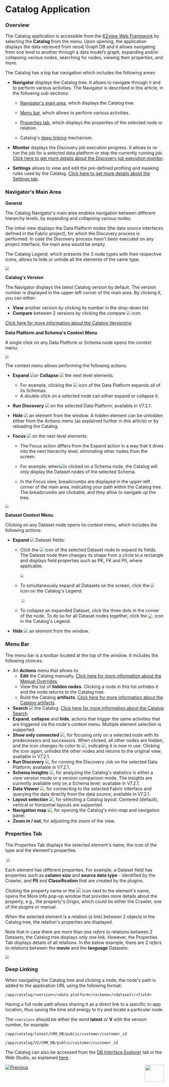 # Catalog Application

### Overview

The Catalog application is accessible from the [K2view Web Framework](/articles/30_web_framework/01_web_framework_overview.md) by selecting the **Catalog** from the menu. Upon opening, the application displays the data retrieved from *neo4j* Graph DB and it allows navigating from one level to another through a data model’s graph, expanding and/or collapsing various nodes, searching for nodes, viewing their properties, and more.

The Catalog has a top bar navigation which includes the following areas:

* **Navigator** displays the Catalog tree. It allows to navigate through it and to perform various activities. The Navigator is described in this article, in the following sub-sections:

  * [Navigator's main area](05_catalog_app.md#navigators-main-area), which displays the Catalog tree.

  * [Menu bar](05_catalog_app.md#menu-bar), which allows to perform various activities. 

  * [Properties tab](05_catalog_app.md#properties-tab), which displays the properties of the selected node or relation.

  * Catalog's [deep linking](05_catalog_app.md#deep-linking) mechanism.

* **Monitor** displays the Discovery job execution progress. It allows to re-run the job for a selected data platform or stop the currently running job. [Click here to get more details about the Discovery job execution monitor](12_discovery_monitor.md). 

* **Settings** allows to view and edit the pre-defined profiling and masking rules used by the Catalog. [Click here to get more details about the Settings tab](10_catalog_settings.md). 

### Navigator's Main Area

**General**

The Catalog Navigator's main area enables navigation between different hierarchy levels, by expanding and collapsing various nodes.

The initial view displays the Data Platform nodes (the data source interfaces defined in the Fabric project), for which the Discovery process is performed. In case the Discovery process hasn't been executed on any project interface, the main area would be empty. 

The Catalog Legend, which presents the 3 node types with their respective icons, allows to hide or unhide all the elements of the same type.

<img src="images/catalog_app.png" style="zoom:75%;" />

**Catalog's Version**

The Navigator displays the latest Catalog version by default. The version number is displayed in the upper-left corner of the main area. By clicking it, you can either: 

* **View** another version by clicking its number in the drop-down list.
* **Compare** between 2 versions by clicking the compare <img src="images/compare.png" style="zoom:75%;" /> icon.  

[Click here for more information about the Catalog Versioning](06_catalog_versioning.md).

**Data Platform and Schema's Context Menu**

A single click on any Data Platform or Schema node opens the context menu: 

<img src="images/dataplatform_collapsed_expanded.png" style="zoom: 67%;" />

The context menu allows performing the following actions:

* **Expand** <img src="images/expand.png" style="zoom:80%;" />or **Collapse** <img src="images/collapse.png" style="zoom:80%;" /> the next level elements. 
  * For example, clicking the <img src="images/expand.png" style="zoom:80%;" /> icon of the Data Platform expands all of its Schemas. 
  * A double-click on a selected node can either expand or collapse it.

* **Run Discovery** <img src="images/run_discovery.png" style="zoom:80%;" /> on the selected Data Platform; available in V7.2.1.

* **Hide** <img src="images/hide.png" style="zoom:80%;" /> an element from the window. A hidden element can be unhidden either from the Actions menu (as explained further in this article) or by reloading the Catalog.

* **Focus** <img src="images/focus.png" style="zoom:80%;" /> on the next level elements.
  * The Focus action differs from the Expand action in a way that it dives into the next hierarchy level, eliminating other nodes from the screen.
  * For example, when<img src="images/focus.png" style="zoom:80%;" />is clicked on a Schema node, the Catalog will only display the Dataset nodes of the selected Schema. 
  
  * In the Focus view, breadcrumbs are displayed in the upper-left corner of the main area, indicating your path within the Catalog tree. The breadcrumbs are clickable, and they allow to navigate up the tree.

<img src="images/breadcrumbs.png" style="zoom: 67%;" />

**Dataset Context Menu**

Clicking on any Dataset node opens its context menu, which includes the following actions:

* **Expand** <img src="images/expand.png" style="zoom:80%;" /> Dataset fields:

  * Click the <img src="images/expand.png" style="zoom:80%;" /> icon of the selected Dataset node to expand its fields. The Dataset node then changes its shape from a circle to a rectangle and displays field properties such as PK, FK and PII, where applicable.

    ​	<img src="images/dataset_collapsed_expanded.png" style="zoom: 67%;" />

  * To simultaneously expand all Datasets on the screen, click the <img src="images/expand-fields.png" style="zoom:75%;" /> icon on the Catalog's Legend:

    ​	<img src="images/legend.png" style="zoom: 67%;" />

  * To collapse an expanded Dataset, click the three dots in the corner of the node. To do so for all Dataset nodes together, click the <img src="images/eye.png" alt="." style="zoom:80%;" /> icon in the Catalog's Legend.

* **Hide** <img src="images/hide.png" style="zoom:80%;" /> an element from the window.

### Menu Bar

The menu bar is a toolbar located at the top of the window. It includes the following choices:

* An **Actions** menu that allows to:
  * **Edit** the Catalog manually. [Click here for more information about the Manual Overrides](07_manual_overrides.md).
  * View the list of **hidden nodes**. Clicking a node in this list unhides it and the node returns to the Catalog tree.
  * Build the Catalog **artifacts**. [Click here for more information about the Catalog artifacts](09_build_artifacts.md).
* **Search** <img src="images/search.png" style="zoom:80%;" /> the Catalog. [Click here for more information about the Catalog Search](08_search_catalog.md). 
* **Expand**, **collapse** and **hide**, actions that trigger the same activities that are triggered via the node's context menu. Multiple element selection is supported.  
* **Show only connected** <img src="images/connected_only.png" style="zoom:80%;" />, for focusing only on a selected node with its predecessors and successors. When clicked, all other nodes are hidden, and the icon changes its color to <img src="images/connected_only_selected.png" style="zoom:80%;" />, indicating it is now in use. Clicking the icon again, unhides the other nodes and returns to the original view; available in V7.2.1.
* **Run Discovery** <img src="images/run_discovery.png" style="zoom:75%;" />, for running the Discovery Job on the selected Data Platform; available in V7.2.1.
* **Schema Insights** <img src="images/insights.png" style="zoom:75%;" />, for analyzing the Catalog's statistics in either a view version mode or a version comparison mode. The insights are currently available only on a Schema level; available in V7.2.1.
* **Data Viewer** <img src="images/data_viewer.png" style="zoom:75%;" />, for connecting to the selected Fabric interface and querying the data directly from the data source; available in V7.2.1.
* **Layout selection** <img src="images/layout.png" style="zoom:80%;" />, for selecting a Catalog layout. Centered (default), vertical or horizontal layouts are supported.
* **Navigation map** <img src="images/navigation.png" style="zoom:80%;" />, for opening the Catalog's mini-map and navigation panel.
* **Zoom in / out**, for adjusting the zoom of the view.

### Properties Tab

The Properties Tab displays the selected element's name, the icon of the type and the element's properties.

​	<img src="images/properties.png" style="zoom: 67%;" />

Each element has different properties. For example, a Dataset field has properties such as **column size** and **source data type** - identified by the Crawler, and **PII** and **Classification** that are created by the plugins.

Clicking the property name or the <img src="images/info.png" style="zoom: 95%;" /> icon next to the element's name, opens the More Info pop-up window that provides more details about the property, e.g., the property's Origin, which could be either the Crawler, one of the plugins or manual.

When the selected element is a relation (a link) between 2 objects in the Catalog tree, the relation's properties are displayed. 

Note that in case there are more than one *refers to* relations between 2 Datasets, the Catalog tree displays only one link. However, the Properties Tab displays details of all relations. In the below example, there are 2 *refers to* relations between the **movie** and the **language** Datasets:

<img src="images/properties_two_links.png" style="zoom: 75%;" />

### Deep Linking

When navigating the Catalog tree and clicking a node, the node's path is added to the application URL using the following format:

~~~
/app/catalog/<version>/<data platform>/<schema>/<dataset>/<field>
~~~

Having a full node path allows sharing it as a direct link to a specific in-app location, thus saving the time and energy to try and locate a particular node.

The ```<version>``` should be either the word **latest** or **V** with the version number, for example:

~~~
/app/catalog/latest/CRM_DB/public/customer/customer_id
~~~

~~~
/app/catalog/V2/CRM_DB/public/customer/customer_id
~~~

<web>

The Catalog can also be accessed from the [DB Interface Explorer](/articles/04_fabric_studio/25_web_data_explorer.md) tab in the Web Studio, as explained [here](04a_catalog_integration_with_fabric.md#open-in-catalog).

</web>

[![Previous](/articles/images/Previous.png)](04a_catalog_integration_with_fabric.md)[<img align="right" width="60" height="54" src="/articles/images/Next.png">](06_catalog_versioning.md) 

